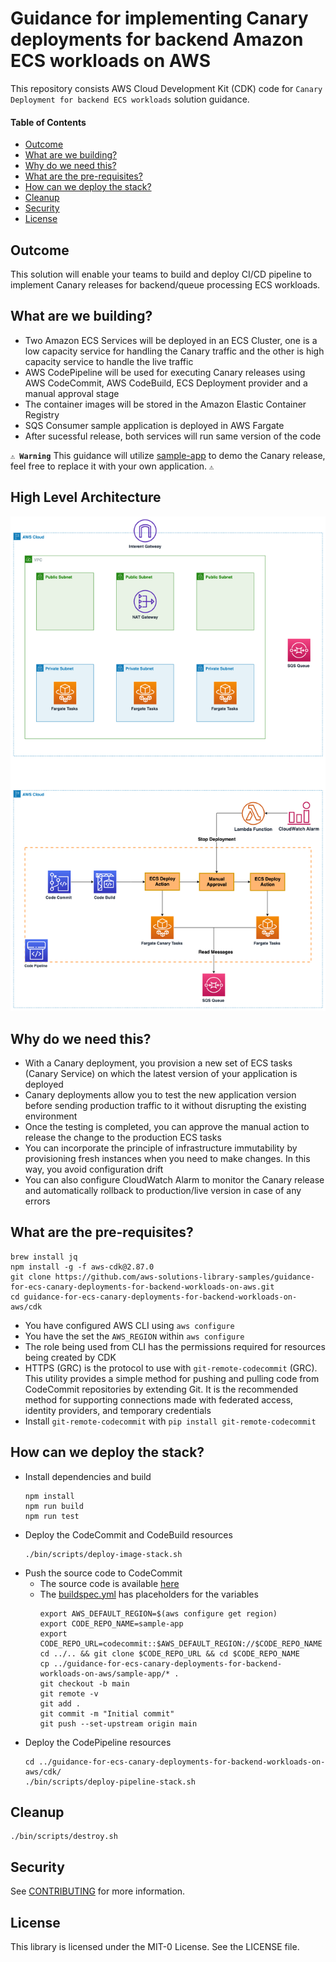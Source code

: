 # Guidance for implementing Canary deployments for backend Amazon ECS workloads on AWS

This repository consists AWS Cloud Development Kit (CDK) code for `Canary Deployment for backend ECS workloads` solution guidance.

#### Table of Contents

* [Outcome](#outcome)
* [What are we building?](#what-are-we-building)
* [Why do we need this?](#why-do-i-need-this)
* [What are the pre-requisites?](#what-are-the-pre-requisites)
* [How can we deploy the stack?](#how-can-i-deploy-the-stack)
* [Cleanup](#cleanup)
* [Security](#security)
* [License](#license)

## Outcome

This solution will enable your teams to build and deploy CI/CD pipeline to implement Canary releases for  backend/queue processing ECS workloads.

## What are we building?

* Two Amazon ECS Services will be deployed in an ECS Cluster, one is a low capacity service for handling the Canary traffic and the other is high capacity service to handle the live traffic
* AWS CodePipeline will be used for executing Canary releases using AWS CodeCommit, AWS CodeBuild, ECS Deployment provider and a manual approval stage
* The container images will be stored in the Amazon Elastic Container Registry
* SQS Consumer sample application is deployed in AWS Fargate
* After sucessful release, both services will run same version of the code

**`⚠️ Warning`** This guidance will utilize [sample-app](sample-app) to demo the Canary release, feel free to replace it with your own application. `⚠️`

## High Level Architecture

![canary-pipeline](./canary-pipeline.png)

## Why do we need this?

* With a Canary deployment, you provision a new set of ECS tasks (Canary Service) on which the latest version of your application is deployed
* Canary deployments allow you to test the new application version before sending production traffic to it without disrupting the existing environment
* Once the testing is completed, you can approve the manual action to release the change to the production ECS tasks
* You can incorporate the principle of infrastructure immutability by provisioning fresh instances when you need to make changes. In this way, you avoid configuration drift
* You can also configure CloudWatch Alarm to monitor the Canary release and automatically rollback to production/live version in case of any errors

## What are the pre-requisites?

```shell
brew install jq
npm install -g -f aws-cdk@2.87.0
git clone https://github.com/aws-solutions-library-samples/guidance-for-ecs-canary-deployments-for-backend-workloads-on-aws.git
cd guidance-for-ecs-canary-deployments-for-backend-workloads-on-aws/cdk
```
* You have configured AWS CLI using `aws configure`
* You have the set the `AWS_REGION` within `aws configure`
* The role being used from CLI has the permissions required for resources being created by CDK
* HTTPS (GRC) is the protocol to use with `git-remote-codecommit` (GRC). This utility provides a simple method for pushing and pulling code from CodeCommit repositories by extending Git. It is the recommended method for supporting connections made with federated access, identity providers, and temporary credentials
* Install `git-remote-codecommit` with `pip install git-remote-codecommit`

## How can we deploy the stack?

* Install dependencies and build
    ```shell
    npm install
    npm run build
    npm run test
    ```
* Deploy the CodeCommit and CodeBuild resources
    ```shell
    ./bin/scripts/deploy-image-stack.sh
    ```
* Push the source code to CodeCommit
  * The source code is available [here](sample-app/README.md)
  * The [buildspec.yml](sample-app/buildspec.yml) has placeholders for the variables
    ```shell
    export AWS_DEFAULT_REGION=$(aws configure get region)
    export CODE_REPO_NAME=sample-app
    export CODE_REPO_URL=codecommit::$AWS_DEFAULT_REGION://$CODE_REPO_NAME
    cd ../.. && git clone $CODE_REPO_URL && cd $CODE_REPO_NAME
    cp ../guidance-for-ecs-canary-deployments-for-backend-workloads-on-aws/sample-app/* .
    git checkout -b main
    git remote -v
    git add .
    git commit -m "Initial commit"
    git push --set-upstream origin main
    ```
* Deploy the CodePipeline resources
    ```shell
    cd ../guidance-for-ecs-canary-deployments-for-backend-workloads-on-aws/cdk/
    ./bin/scripts/deploy-pipeline-stack.sh
    ```

## Cleanup

```shell
./bin/scripts/destroy.sh
```

## Security

See [CONTRIBUTING](CONTRIBUTING.md#security-issue-notifications) for more information.

## License

This library is licensed under the MIT-0 License. See the LICENSE file.
